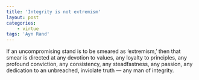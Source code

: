 ```yaml
---
title: 'Integrity is not extremism'
layout: post
categories:
    - virtue
tags: 'Ayn Rand'
---
```


If an uncompromising stand is to be smeared as ‘extremism,’ then that smear is directed at any devotion to values, any loyalty to principles, any profound conviction, any consistency, any steadfastness, any passion, any dedication to an unbreached, inviolate truth — any man of integrity.
